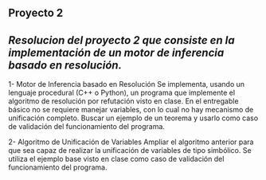 **Proyecto 2**
----------------------------------------------------------
*Resolucion del proyecto 2 que consiste en la implementación de un motor de inferencia basado en resolución.*
-----------------------------------------------------------

1- Motor de Inferencia basado en Resolución
Se implementa, usando un lenguaje procedural (C++ o Python), un programa que implemente el algoritmo de resolución por refutación visto en clase.
En el entregable básico no se requiere manejar variables, con lo cual no hay mecanismo de unificación completo.
Buscar un ejemplo de un teorema y usarlo como caso de validación del funcionamiento del programa.

2- Algoritmo de Unificación de Variables
Ampliar el algoritmo anterior para que sea capaz de realizar la unificación de variables de tipo simbólico.
Se utiliza el ejemplo base visto en clase como caso de validación del funcionamiento del programa.
